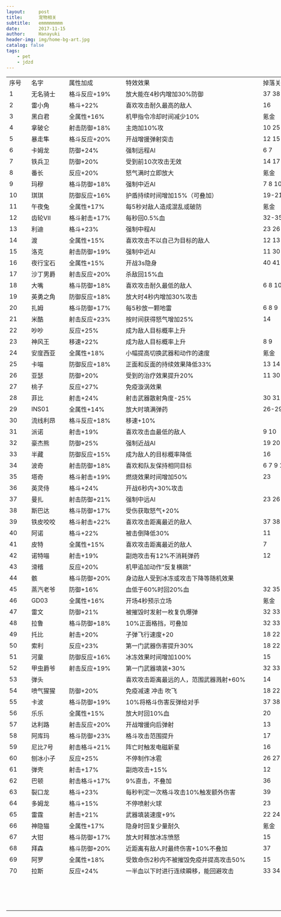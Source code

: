 ```yaml
---
layout:     post
title:      宠物相关
subtitle:   emmmmmmmm
date:       2017-11-15
author:     Hanayuki
header-img: img/home-bg-art.jpg
catalog: false
tags:
    - pet
    - jdzd
---
```



<table width="1319" border="0" cellpadding="0" cellspacing="0" style='width:989.25pt;border-collapse:collapse;table-layout:fixed;'>

   <tr height="25" style='height:18.75pt;'>
    <td class="xl65" height="25" width="45" style='height:18.75pt;width:33.75pt;' x:str>序号</td>
    <td class="xl65" width="88" style='width:66.00pt;' x:str>名字</td>
    <td class="xl66" width="144" style='width:108.00pt;' x:str>属性加成</td>
    <td class="xl65" width="379" style='width:284.25pt;' x:str>特效效果</td>
    <td class="xl65" width="208" style='width:156.00pt;' x:str>掉落关卡</td>
    <td class="xl65" width="455" style='width:341.25pt;' x:str>掉落关卡（特殊战役）</td>
   </tr>
   <tr height="25" style='height:18.75pt;'>
    <td class="xl65" height="25" style='height:18.75pt;' x:num>1</td>
    <td class="xl65" x:str>无名骑士</td>
    <td class="xl65" x:str>格斗反应+19%</td>
    <td class="xl65" x:str>放大能在4秒内增加30%防御</td>
    <td class="xl65" x:str>37 38 39 40 41</td>
    <td class="xl65"></td>
   </tr>
   <tr height="21.33" style='height:16.00pt;mso-height-source:userset;mso-height-alt:320;'>
    <td class="xl65" height="21.33" style='height:16.00pt;' x:num>2</td>
    <td class="xl65" x:str>雷小角</td>
    <td class="xl65" x:str>格斗+22%</td>
    <td class="xl65" x:str>喜欢攻击耐久最高的敌人</td>
    <td class="xl65" x:num>16</td>
    <td class="xl65"></td>
   </tr>
   <tr height="25" style='height:18.75pt;'>
    <td class="xl65" height="25" style='height:18.75pt;' x:num>3</td>
    <td class="xl67" x:str>黑白君</td>
    <td class="xl65" x:str>全属性+16%</td>
    <td class="xl65" x:str>机甲指令冷却时间减少10%</td>
    <td class="xl67" x:str>氪金</td>
    <td class="xl65"></td>
   </tr>
   <tr height="25" style='height:18.75pt;'>
    <td class="xl65" height="25" style='height:18.75pt;' x:num>4</td>
    <td class="xl68" x:str>拿破仑</td>
    <td class="xl65" x:str>射击防御+18%</td>
    <td class="xl65" x:str>主炮加10%攻</td>
    <td class="xl65" x:str>10 25</td>
    <td class="xl65" x:str>蔷薇三连星 25 26 27 28 29 30</td>
   </tr>
   <tr height="25" style='height:18.75pt;'>
    <td class="xl65" height="25" style='height:18.75pt;' x:num>5</td>
    <td class="xl65" x:str>暴走隼</td>
    <td class="xl65" x:str>格斗反应+20%</td>
    <td class="xl65" x:str>开战增援弹射突击</td>
    <td class="xl65" x:str>12 15 16 17 19 20 21</td>
    <td class="xl65"></td>
   </tr>
   <tr height="25" style='height:18.75pt;'>
    <td class="xl65" height="25" style='height:18.75pt;' x:num>6</td>
    <td class="xl69" x:str>卡姆龙</td>
    <td class="xl65" x:str>防御+24%</td>
    <td class="xl65" x:str>强制远程AI</td>
    <td class="xl70" x:str>6 7</td>
    <td class="xl65"></td>
   </tr>
   <tr height="25" style='height:18.75pt;'>
    <td class="xl65" height="25" style='height:18.75pt;' x:num>7</td>
    <td class="xl65" x:str>铁兵卫</td>
    <td class="xl65" x:str>防御+20%</td>
    <td class="xl65" x:str>受到前10次攻击无效</td>
    <td class="xl65" x:str>14 17</td>
    <td class="xl65"></td>
   </tr>
   <tr height="25" style='height:18.75pt;'>
    <td class="xl65" height="25" style='height:18.75pt;' x:num>8</td>
    <td class="xl67" x:str>番长</td>
    <td class="xl65" x:str>反应+20%<font class="font1"><span style='mso-spacerun:yes;'>&nbsp;</span></font></td>
    <td class="xl65" x:str>怒气满时立即放大</td>
    <td class="xl67" x:str>氪金</td>
    <td class="xl65"></td>
   </tr>
   <tr height="25" style='height:18.75pt;'>
    <td class="xl65" height="25" style='height:18.75pt;' x:num>9</td>
    <td class="xl65" x:str>玛穆</td>
    <td class="xl65" x:str>格斗防御+18%</td>
    <td class="xl65" x:str>强制中近AI</td>
    <td class="xl65" x:str>7 8 10</td>
    <td class="xl65" x:str>非洲三人组 6 7 8 9 10</td>
   </tr>
   <tr height="25" style='height:18.75pt;'>
    <td class="xl65" height="25" style='height:18.75pt;' x:num>10</td>
    <td class="xl65" x:str>琪琪</td>
    <td class="xl65" x:str>防御反应+16%</td>
    <td class="xl65" x:str>护盾持续时间增加15%（可叠加）</td>
    <td class="xl65" x:str>19-21</td>
    <td class="xl65"></td>
   </tr>
   <tr height="25" style='height:18.75pt;'>
    <td class="xl65" height="25" style='height:18.75pt;' x:num>11</td>
    <td class="xl67" x:str>午夜兔</td>
    <td class="xl65" x:str>全属性+17%</td>
    <td class="xl65" x:str>每5秒对敌人造成混乱或破防</td>
    <td class="xl67" x:str>氪金</td>
    <td class="xl65"></td>
   </tr>
   <tr height="25" style='height:18.75pt;'>
    <td class="xl65" height="25" style='height:18.75pt;' x:num>12</td>
    <td class="xl65" x:str>齿轮Ⅶ</td>
    <td class="xl65" x:str>格斗射击+17%</td>
    <td class="xl65" x:str>每秒回0.5%血</td>
    <td class="xl65" x:str>32-35</td>
    <td class="xl65"></td>
   </tr>
   <tr height="25" style='height:18.75pt;'>
    <td class="xl65" height="25" style='height:18.75pt;' x:num>13</td>
    <td class="xl65" x:str>利迪</td>
    <td class="xl65" x:str>格斗+23%</td>
    <td class="xl65" x:str>强制中程AI</td>
    <td class="xl65" x:str>23 26 27 28 29</td>
    <td class="xl65"></td>
   </tr>
   <tr height="25" style='height:18.75pt;'>
    <td class="xl65" height="25" style='height:18.75pt;' x:num>14</td>
    <td class="xl71" x:str>渡</td>
    <td class="xl65" x:str>全属性+15%</td>
    <td class="xl65" x:str>喜欢攻击不以自己为目标的敌人</td>
    <td class="xl65" x:str>12 13 17</td>
    <td class="xl65"></td>
   </tr>
   <tr height="25" style='height:18.75pt;'>
    <td class="xl65" height="25" style='height:18.75pt;' x:num>15</td>
    <td class="xl65" x:str>洛克</td>
    <td class="xl65" x:str>射击防御+19%</td>
    <td class="xl65" x:str>强制中近AI</td>
    <td class="xl65" x:str>11 30 31 36</td>
    <td class="xl65"></td>
   </tr>
   <tr height="25" style='height:18.75pt;'>
    <td class="xl65" height="25" style='height:18.75pt;' x:num>16</td>
    <td class="xl71" x:str>夜行宝石</td>
    <td class="xl65" x:str>全属性+15%</td>
    <td class="xl65" x:str>开战3s隐身</td>
    <td class="xl65" x:str>40 41</td>
    <td class="xl65" x:str>迪妮莎挑战 21 22</td>
   </tr>
   <tr height="25" style='height:18.75pt;'>
    <td class="xl65" height="25" style='height:18.75pt;' x:num>17</td>
    <td class="xl65" x:str>沙丁男爵</td>
    <td class="xl65" x:str>射击反应+20%</td>
    <td class="xl65" x:str>杀敌回15%血</td>
    <td class="xl65"></td>
    <td class="xl65" x:str>赏金猎人 32 33 34 35</td>
   </tr>
   <tr height="25" style='height:18.75pt;'>
    <td class="xl65" height="25" style='height:18.75pt;' x:num>18</td>
    <td class="xl65" x:str>大嘴</td>
    <td class="xl65" x:str>格斗防御+18%</td>
    <td class="xl65" x:str>喜欢攻击耐久最低的敌人</td>
    <td class="xl65" x:str>6 8 10</td>
    <td class="xl65"></td>
   </tr>
   <tr height="25" style='height:18.75pt;'>
    <td class="xl65" height="25" style='height:18.75pt;' x:num>19</td>
    <td class="xl65" x:str>英勇之角</td>
    <td class="xl65" x:str>防御反应+18%</td>
    <td class="xl66" x:str>放大时4秒内增加30%攻击</td>
    <td class="xl65"></td>
    <td class="xl65" x:str>魔神袭来 36 37 38 39 40 41</td>
   </tr>
   <tr height="25" style='height:18.75pt;'>
    <td class="xl65" height="25" style='height:18.75pt;' x:num>20</td>
    <td class="xl65" x:str>扎姆</td>
    <td class="xl65" x:str>格斗防御+17%</td>
    <td class="xl65" x:str>每5秒放一颗地雷</td>
    <td class="xl65" x:str>6 8 9</td>
    <td class="xl65" x:str>负能量 36 37 38 39 40 41</td>
   </tr>
   <tr height="25" style='height:18.75pt;'>
    <td class="xl65" height="25" style='height:18.75pt;' x:num>21</td>
    <td class="xl65" x:str>米酷</td>
    <td class="xl65" x:str>射击反应+23%</td>
    <td class="xl65" x:str>按时间获得怒气增加25%</td>
    <td class="xl65" x:num>14</td>
    <td class="xl65"></td>
   </tr>
   <tr height="25" style='height:18.75pt;'>
    <td class="xl65" height="25" style='height:18.75pt;' x:num>22</td>
    <td class="xl65" x:str>吵吵</td>
    <td class="xl65" x:str>反应+25%</td>
    <td class="xl65" x:str>成为敌人目标概率上升</td>
    <td class="xl65"></td>
    <td class="xl65" x:str>吵闹蝙蝠 1-41</td>
   </tr>
   <tr height="25" style='height:18.75pt;'>
    <td class="xl65" height="25" style='height:18.75pt;' x:num>23</td>
    <td class="xl65" x:str>神风王</td>
    <td class="xl65" x:str>移速+22%</td>
    <td class="xl65" x:str>成为敌人目标概率上升</td>
    <td class="xl65" x:str>8 9</td>
    <td class="xl65"></td>
   </tr>
   <tr height="25" style='height:18.75pt;'>
    <td class="xl65" height="25" style='height:18.75pt;' x:num>24</td>
    <td class="xl67" x:str>安度西亚</td>
    <td class="xl65" x:str>全属性+18%</td>
    <td class="xl65" x:str>小幅提高切换武器和动作的速度</td>
    <td class="xl67" x:str>氪金</td>
    <td class="xl65"></td>
   </tr>
   <tr height="25" style='height:18.75pt;'>
    <td class="xl65" height="25" style='height:18.75pt;' x:num>25</td>
    <td class="xl65" x:str>卡喵</td>
    <td class="xl65" x:str>防御反应+18%</td>
    <td class="xl66" x:str>正面和反面的持续效果降低33%</td>
    <td class="xl65" x:str>13 14</td>
    <td class="xl65"></td>
   </tr>
   <tr height="25" style='height:18.75pt;'>
    <td class="xl65" height="25" style='height:18.75pt;' x:num>26</td>
    <td class="xl65" x:str>亚瑟</td>
    <td class="xl65" x:str>防御+20%</td>
    <td class="xl66" x:str>受到的治疗效果提升20%</td>
    <td class="xl65" x:str>11 30 31 36</td>
    <td class="xl65"></td>
   </tr>
   <tr height="25" style='height:18.75pt;'>
    <td class="xl65" height="25" style='height:18.75pt;' x:num>27</td>
    <td class="xl65" x:str>桃子</td>
    <td class="xl65" x:str>反应+27%</td>
    <td class="xl65" x:str>免疫漩涡效果</td>
    <td class="xl65"></td>
    <td class="xl65" x:str>吵闹蝙蝠 1-41</td>
   </tr>
   <tr height="25" style='height:18.75pt;'>
    <td class="xl65" height="25" style='height:18.75pt;' x:num>28</td>
    <td class="xl65" x:str>菲比</td>
    <td class="xl65" x:str>射击+24%</td>
    <td class="xl65" x:str>射击武器散射角度-25%</td>
    <td class="xl65" x:str>30 31</td>
    <td class="xl65"></td>
   </tr>
   <tr height="25" style='height:18.75pt;'>
    <td class="xl65" height="25" style='height:18.75pt;' x:num>29</td>
    <td class="xl71" x:str>INS01</td>
    <td class="xl65" x:str>全属性+14%</td>
    <td class="xl65" x:str>放大时填满弹药</td>
    <td class="xl65" x:str>26-29</td>
    <td class="xl65"></td>
   </tr>
   <tr height="25" style='height:18.75pt;'>
    <td class="xl65" height="25" style='height:18.75pt;' x:num>30</td>
    <td class="xl65" x:str>流线利昂</td>
    <td class="xl65" x:str>格斗反应+18%</td>
    <td class="xl66" x:str>移速+10%</td>
    <td class="xl65"></td>
    <td class="xl65" x:str>暴走族 18</td>
   </tr>
   <tr height="25" style='height:18.75pt;'>
    <td class="xl65" height="25" style='height:18.75pt;' x:num>31</td>
    <td class="xl65" x:str>派诺</td>
    <td class="xl65" x:str>射击+19%</td>
    <td class="xl66" x:str>喜欢攻击血最低的敌人</td>
    <td class="xl65" x:str>9 10</td>
    <td class="xl65"></td>
   </tr>
   <tr height="25" style='height:18.75pt;'>
    <td class="xl65" height="25" style='height:18.75pt;' x:num>32</td>
    <td class="xl65" x:str>豪杰熊</td>
    <td class="xl65" x:str>防御+25%</td>
    <td class="xl66" x:str>强制近战AI</td>
    <td class="xl65" x:str>19 20 21</td>
    <td class="xl65" x:str>正义执行 23</td>
   </tr>
   <tr height="25" style='height:18.75pt;'>
    <td class="xl65" height="25" style='height:18.75pt;' x:num>33</td>
    <td class="xl71" x:str>半藏</td>
    <td class="xl65" x:str>防御反应+15%</td>
    <td class="xl66" x:str>成为敌人的目标概率降低</td>
    <td class="xl65" x:num>16</td>
    <td class="xl65" x:str>胧月夜 31</td>
   </tr>
   <tr height="25" style='height:18.75pt;'>
    <td class="xl65" height="25" style='height:18.75pt;' x:num>34</td>
    <td class="xl65" x:str>波奇</td>
    <td class="xl65" x:str>射击防御+18%</td>
    <td class="xl66" x:str>喜欢和队友保持相同目标</td>
    <td class="xl65" x:str>6 7 9 11 30 31 36</td>
    <td class="xl65"></td>
   </tr>
   <tr height="25" style='height:18.75pt;'>
    <td class="xl65" height="25" style='height:18.75pt;' x:num>35</td>
    <td class="xl65" x:str>塔奇</td>
    <td class="xl65" x:str>格斗射击+19%</td>
    <td class="xl66" x:str>燃烧效果时间增加50%</td>
    <td class="xl65" x:num>23</td>
    <td class="xl65" x:str>FFF团 11 12 13 14 15 16 17</td>
   </tr>
   <tr height="25" style='height:18.75pt;'>
    <td class="xl65" height="25" style='height:18.75pt;' x:num>36</td>
    <td class="xl65" x:str>英灵侍</td>
    <td class="xl65" x:str>格斗+24%</td>
    <td class="xl66" x:str>开战6秒内+30%攻击</td>
    <td class="xl65"></td>
    <td class="xl65" x:str>圆桌骑士 37 40</td>
   </tr>
   <tr height="25" style='height:18.75pt;'>
    <td class="xl65" height="25" style='height:18.75pt;' x:num>37</td>
    <td class="xl65" x:str>曼扎</td>
    <td class="xl65" x:str>射击防御+21%</td>
    <td class="xl66" x:str>强制中远AI</td>
    <td class="xl65" x:str>23 26 27 28 29</td>
    <td class="xl65"></td>
   </tr>
   <tr height="25" style='height:18.75pt;'>
    <td class="xl65" height="25" style='height:18.75pt;' x:num>38</td>
    <td class="xl65" x:str>斯巴达</td>
    <td class="xl65" x:str>格斗防御+17%</td>
    <td class="xl66" x:str>受伤获取怒气+20%<font class="font2"><span style='mso-spacerun:yes;'>&nbsp;</span></font></td>
    <td class="xl65"></td>
    <td class="xl65" x:str>商店</td>
   </tr>
   <tr height="25" style='height:18.75pt;'>
    <td class="xl65" height="25" style='height:18.75pt;' x:num>39</td>
    <td class="xl65" x:str>铁皮咬咬</td>
    <td class="xl65" x:str>格斗射击+22%</td>
    <td class="xl66" x:str>喜欢攻击距离最近的敌人</td>
    <td class="xl65" x:str>37 38 39 40 41</td>
    <td class="xl65"></td>
   </tr>
   <tr height="25" style='height:18.75pt;'>
    <td class="xl65" height="25" style='height:18.75pt;' x:num>40</td>
    <td class="xl65" x:str>阿诺</td>
    <td class="xl65" x:str>格斗+22%</td>
    <td class="xl66" x:str>被击倒降低30%</td>
    <td class="xl65" x:num>11</td>
    <td class="xl65"></td>
   </tr>
   <tr height="25" style='height:18.75pt;'>
    <td class="xl65" height="25" style='height:18.75pt;' x:num>41</td>
    <td class="xl71" x:str>皮特</td>
    <td class="xl65" x:str>全属性+15%</td>
    <td class="xl66" x:str>喜欢攻击距离最近的敌人</td>
    <td class="xl65" x:num>7</td>
    <td class="xl65" x:str>大沙海 5 6 7 8 9 10</td>
   </tr>
   <tr height="25" style='height:18.75pt;'>
    <td class="xl65" height="25" style='height:18.75pt;' x:num>42</td>
    <td class="xl65" x:str>诺特喵</td>
    <td class="xl65" x:str>射击+19%</td>
    <td class="xl66" x:str>副炮攻击有12%不消耗弹药</td>
    <td class="xl65" x:num>12</td>
    <td class="xl65"></td>
   </tr>
   <tr height="25" style='height:18.75pt;'>
    <td class="xl65" height="25" style='height:18.75pt;' x:num>43</td>
    <td class="xl65" x:str>滑稽</td>
    <td class="xl65" x:str>反应+20%</td>
    <td class="xl66" x:str>机甲追加动作“反复横跳”</td>
    <td class="xl65"></td>
    <td class="xl65" x:str>滑稽联队 18 19 20 21 22</td>
   </tr>
   <tr height="25" style='height:18.75pt;'>
    <td class="xl65" height="25" style='height:18.75pt;' x:num>44</td>
    <td class="xl65" x:str>骸</td>
    <td class="xl65" x:str>格斗防御+20%</td>
    <td class="xl66" x:str>身边敌人受到冰冻或攻击下降等随机效果</td>
    <td class="xl65"></td>
    <td class="xl65" x:str>战场的亡灵 26 27 28 29 30</td>
   </tr>
   <tr height="25" style='height:18.75pt;'>
    <td class="xl65" height="25" style='height:18.75pt;' x:num>45</td>
    <td class="xl65" x:str>蒸汽老爷</td>
    <td class="xl65" x:str>防御+16%</td>
    <td class="xl66" x:str>血低于60%时回20%血</td>
    <td class="xl65" x:str>32 35</td>
    <td class="xl65"></td>
   </tr>
   <tr height="25" style='height:18.75pt;'>
    <td class="xl65" height="25" style='height:18.75pt;' x:num>46</td>
    <td class="xl67" x:str>GD03</td>
    <td class="xl65" x:str>全属性+16%</td>
    <td class="xl66" x:str>开场4秒预示立场</td>
    <td class="xl67" x:str>氪金</td>
    <td class="xl65"></td>
   </tr>
   <tr height="25" style='height:18.75pt;'>
    <td class="xl65" height="25" style='height:18.75pt;' x:num>47</td>
    <td class="xl65" x:str>雷文</td>
    <td class="xl65" x:str>防御+21%</td>
    <td class="xl66" x:str>被摧毁时发射一枚复仇爆弹</td>
    <td class="xl65" x:str>32 33 34 35</td>
    <td class="xl65"></td>
   </tr>
   <tr height="25" style='height:18.75pt;'>
    <td class="xl65" height="25" style='height:18.75pt;' x:num>48</td>
    <td class="xl65" x:str>拉鲁</td>
    <td class="xl65" x:str>格斗防御+18%</td>
    <td class="xl66" x:str>10%正面格挡，可叠加</td>
    <td class="xl65" x:str>32 33 34 35</td>
    <td class="xl65" x:str>武的极意 8 35</td>
   </tr>
   <tr height="25" style='height:18.75pt;'>
    <td class="xl65" height="25" style='height:18.75pt;' x:num>49</td>
    <td class="xl65" x:str>托比</td>
    <td class="xl65" x:str>射击+20%</td>
    <td class="xl66" x:str>子弹飞行速度+20</td>
    <td class="xl65" x:str>18 22 24 25</td>
    <td class="xl65" x:str>微笑的杀手 22 23 24</td>
   </tr>
   <tr height="25" style='height:18.75pt;'>
    <td class="xl65" height="25" style='height:18.75pt;' x:num>50</td>
    <td class="xl65" x:str>索利</td>
    <td class="xl65" x:str>反应+23%</td>
    <td class="xl66" x:str>第一门武器伤害提升30%</td>
    <td class="xl65" x:str>18 22 24 25</td>
    <td class="xl65"></td>
   </tr>
   <tr height="25" style='height:18.75pt;'>
    <td class="xl65" height="25" style='height:18.75pt;' x:num>51</td>
    <td class="xl65" x:str>河童</td>
    <td class="xl65" x:str>防御反应+16%</td>
    <td class="xl66" x:str>冰冻效果时间增加100%</td>
    <td class="xl65" x:num>15</td>
    <td class="xl65"></td>
   </tr>
   <tr height="25" style='height:18.75pt;'>
    <td class="xl65" height="25" style='height:18.75pt;' x:num>52</td>
    <td class="xl65" x:str>甲虫爵爷</td>
    <td class="xl65" x:str>射击反应+19%</td>
    <td class="xl66" x:str>第一门武器填装+30%</td>
    <td class="xl65" x:str>32 33 34 35</td>
    <td class="xl65" x:str>教廷的秘密兵器 32 33 34 35</td>
   </tr>
   <tr height="25" style='height:18.75pt;'>
    <td class="xl65" height="25" style='height:18.75pt;' x:num>53</td>
    <td class="xl65" x:str>弹头</td>
    <td class="xl65"></td>
    <td class="xl66" x:str>喜欢攻击距离最远的人，范围武器溅射+60%</td>
    <td class="xl65" x:num>14</td>
    <td class="xl65"></td>
   </tr>
   <tr height="25" style='height:18.75pt;'>
    <td class="xl65" height="25" style='height:18.75pt;' x:num>54</td>
    <td class="xl65" x:str>喷气猩猩</td>
    <td class="xl65" x:str>防御+20%</td>
    <td class="xl66" x:str>免疫减速 冲击 吹飞<font class="font2"><span style='mso-spacerun:yes;'>&nbsp;</span></font></td>
    <td class="xl65" x:str>18 22 24</td>
    <td class="xl65" x:str>四灵乱舞 20</td>
   </tr>
   <tr height="25" style='height:18.75pt;'>
    <td class="xl65" height="25" style='height:18.75pt;' x:num>55</td>
    <td class="xl65" x:str>卡波</td>
    <td class="xl65" x:str>格斗防御+19%</td>
    <td class="xl66" x:str>10%将格斗伤害反弹给对手</td>
    <td class="xl65" x:str>37 38 39 40 41</td>
    <td class="xl65" x:str>月圆剑舞 15</td>
   </tr>
   <tr height="25" style='height:18.75pt;'>
    <td class="xl65" height="25" style='height:18.75pt;' x:num>56</td>
    <td class="xl71" x:str>乐乐</td>
    <td class="xl65" x:str>全属性+15%</td>
    <td class="xl66" x:str>放大时回10%血</td>
    <td class="xl65" x:num>20</td>
    <td class="xl65"></td>
   </tr>
   <tr height="25" style='height:18.75pt;'>
    <td class="xl65" height="25" style='height:18.75pt;' x:num>57</td>
    <td class="xl65" x:str>达利路</td>
    <td class="xl65" x:str>射击反应+20%</td>
    <td class="xl66" x:str>开战增援向后弹射</td>
    <td class="xl65" x:num>13</td>
    <td class="xl65"></td>
   </tr>
   <tr height="25" style='height:18.75pt;'>
    <td class="xl65" height="25" style='height:18.75pt;' x:num>58</td>
    <td class="xl65" x:str>阿库玛</td>
    <td class="xl65" x:str>格斗防御+23%</td>
    <td class="xl66" x:str>格斗攻击范围提升</td>
    <td class="xl65" x:num>17</td>
    <td class="xl65"></td>
   </tr>
   <tr height="25" style='height:18.75pt;'>
    <td class="xl65" height="25" style='height:18.75pt;' x:num>59</td>
    <td class="xl65" x:str>尼比7号</td>
    <td class="xl65" x:str>射击格斗+21%</td>
    <td class="xl66" x:str>阵亡时触发电磁新星</td>
    <td class="xl65" x:num>16</td>
    <td class="xl65"></td>
   </tr>
   <tr height="25" style='height:18.75pt;'>
    <td class="xl65" height="25" style='height:18.75pt;' x:num>60</td>
    <td class="xl65" x:str>刨冰小子</td>
    <td class="xl65" x:str>反应+25%</td>
    <td class="xl66" x:str>不停制作冰雹</td>
    <td class="xl65" x:str>26 27 28 29</td>
    <td class="xl65"></td>
   </tr>
   <tr height="25" style='height:18.75pt;'>
    <td class="xl65" height="25" style='height:18.75pt;' x:num>61</td>
    <td class="xl65" x:str>弹壳</td>
    <td class="xl65" x:str>射击+17%</td>
    <td class="xl66" x:str>副炮攻击+15%</td>
    <td class="xl65" x:num>12</td>
    <td class="xl65"></td>
   </tr>
   <tr height="25" style='height:18.75pt;'>
    <td class="xl65" height="25" style='height:18.75pt;' x:num>62</td>
    <td class="xl65" x:str>巴顿</td>
    <td class="xl65" x:str>射击格斗+17%</td>
    <td class="xl66" x:str>9%直击，不叠加</td>
    <td class="xl65" x:num>36</td>
    <td class="xl65"></td>
   </tr>
   <tr height="25" style='height:18.75pt;'>
    <td class="xl65" height="25" style='height:18.75pt;' x:num>63</td>
    <td class="xl71" x:str>裂口龙</td>
    <td class="xl65" x:str>格斗+23%</td>
    <td class="xl66" x:str>每秒判定一次格斗攻击10%触发额外伤害</td>
    <td class="xl65" x:num>39</td>
    <td class="xl65"></td>
   </tr>
   <tr height="25" style='height:18.75pt;'>
    <td class="xl65" height="25" style='height:18.75pt;' x:num>64</td>
    <td class="xl65" x:str>多姆龙</td>
    <td class="xl65" x:str>格斗+15%</td>
    <td class="xl66" x:str>不停喷射火球</td>
    <td class="xl65" x:num>23</td>
    <td class="xl65"></td>
   </tr>
   <tr height="25" style='height:18.75pt;'>
    <td class="xl65" height="25" style='height:18.75pt;' x:num>65</td>
    <td class="xl65" x:str>雷霆</td>
    <td class="xl65" x:str>射击+21%</td>
    <td class="xl66" x:str>武器填装速度+9%</td>
    <td class="xl65" x:str>22 24 25 38</td>
    <td class="xl65"></td>
   </tr>
   <tr height="25" style='height:18.75pt;'>
    <td class="xl65" height="25" style='height:18.75pt;' x:num>66</td>
    <td class="xl67" x:str>神隐猫</td>
    <td class="xl65" x:str>全属性+17%</td>
    <td class="xl66" x:str>隐身时回复少量耐久</td>
    <td class="xl67" x:str>氪金</td>
    <td class="xl65"></td>
   </tr>
   <tr height="25" style='height:18.75pt;'>
    <td class="xl65" height="25" style='height:18.75pt;' x:num>67</td>
    <td class="xl65" x:str>大钳</td>
    <td class="xl66" x:str>格斗防御+17%</td>
    <td class="xl65" x:str>放大时释放冰冻愤怒</td>
    <td class="xl65" x:num>15</td>
    <td class="xl65"></td>
   </tr>
   <tr height="25" style='height:18.75pt;'>
    <td class="xl65" height="25" style='height:18.75pt;' x:num>68</td>
    <td class="xl65" x:str>拜森</td>
    <td class="xl66" x:str>格斗防御+20%</td>
    <td class="xl65" x:str>近距离有敌人时最终伤害+10%不叠加</td>
    <td class="xl65" x:num>37</td>
    <td class="xl65"></td>
   </tr>
   <tr height="25" style='height:18.75pt;'>
    <td class="xl65" height="25" style='height:18.75pt;' x:num>69</td>
    <td class="xl71" x:str>阿罗</td>
    <td class="xl66" x:str>全属性+18%</td>
    <td class="xl65" x:str>受致命伤2秒内不被摧毁免疫并提高攻击50%</td>
    <td class="xl65" x:num>15</td>
    <td class="xl65"></td>
   </tr>
   <tr height="25" style='height:18.75pt;'>
    <td class="xl65" height="25" style='height:18.75pt;' x:num>70</td>
    <td class="xl65" x:str>拉斯</td>
    <td class="xl66" x:str>反应+24%</td>
    <td class="xl65" x:str>一半血以下时进行连续瞬移，能回避攻击</td>
    <td class="xl65" x:str>33 34</td>
    <td class="xl65"></td>
   </tr>
   <tr height="25" style='height:18.75pt;'>
    <td class="xl65" height="25" colspan="2" style='height:18.75pt;mso-ignore:colspan;'></td>
    <td class="xl66"></td>
    <td class="xl65" colspan="2" style='mso-ignore:colspan;'></td>
    <td class="xl65" x:str>粉色的为稀有宠物(比一般宠物更难刷,但属性更好)</td>
   </tr>
   <tr height="25" style='height:18.75pt;'>
    <td class="xl65" height="25" colspan="2" style='height:18.75pt;mso-ignore:colspan;'></td>
    <td class="xl66"></td>
    <td class="xl65" colspan="2" style='mso-ignore:colspan;'></td>
    <td class="xl65" x:str>更新时间：17-11-14</td>
   </tr>
   <tr height="25" style='height:18.75pt;'>
    <td class="xl65" height="25" colspan="2" style='height:18.75pt;mso-ignore:colspan;'></td>
    <td class="xl66"></td>
    <td class="xl65" colspan="2" style='mso-ignore:colspan;'></td>
    <td class="xl65" x:str>PS：善用搜索键（ctrl+f）</td>
   </tr>
</table>





